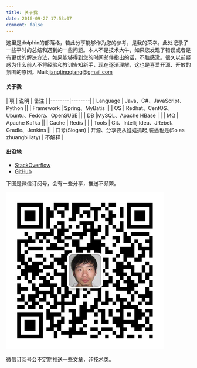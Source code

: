 ```yaml
---
title: 关于我
date: 2016-09-27 17:53:07
comment: false
---
```


这里是dolphin的部落格，若此分享能够作为您的参考，是我的荣幸。此处记录了一些平时的总结和遇到的一些问题。本人不是技术大牛，如果您发现了错误或者是有更优的解决方法，如果能够得到您的时间邮件指出的话，不胜感激。很久以前疑惑为什么前人不将经验和教训告知新手，现在逐渐理解，这也是喜爱开源、开放的氛围的原因。Mail:jiangtingqiang@gmail.com

#### 关于我

| 项 | 说明 | 备注 |
|--------|--------|
| Language | Java、C#、JavaScript、Python ||
| Framework | Spring、MyBatis ||
| OS | Redhat、CentOS、Ubuntu、Fedora、OpenSUSE ||
| DB |MySQL、Apache HBase | |
| MQ | Apache Kafka ||
| Cache | Redis | |
| Tools | Git、Intellij Idea、JRebel、Gradle、Jenkins ||
| 口号(Slogan) | 开源、分享要从娃娃抓起,装逼也是(So as zhuangbiliaty) | 不解释 |

#### 出没地

* [StackOverflow](http://stackoverflow.com/users/2628868/dolphin)
* [GitHub](https://github.com/jiangxiaoqiang/)

下图是微信订阅号，会有一些分享，推送不频繁。

![qr](./index/qrcode.jpg)

微信订阅号会不定期推送一些文章，非技术类。
